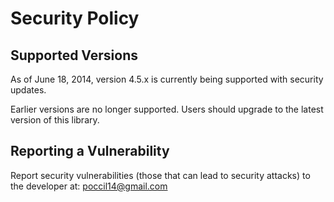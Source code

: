 # Security Policy

## Supported Versions

As of June 18, 2014, version 4.5.x is currently being supported with security updates.

Earlier versions are no longer supported.  Users should upgrade to the latest version of this library.

## Reporting a Vulnerability

Report security vulnerabilities (those that can lead to security attacks) to the developer at: poccil14@gmail.com

